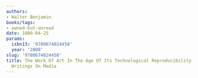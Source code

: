 ```yaml
---
authors:
- Walter Benjamin
books/tags:
- owned-but-unread
date: 1800-04-25
params:
  isbn13: '9780674024458'
  year: '2008'
slug: '9780674024458'
title: The Work Of Art In The Age Of Its Technological Reproducibility, And Other
  Writings On Media
---
```


<!--more-->